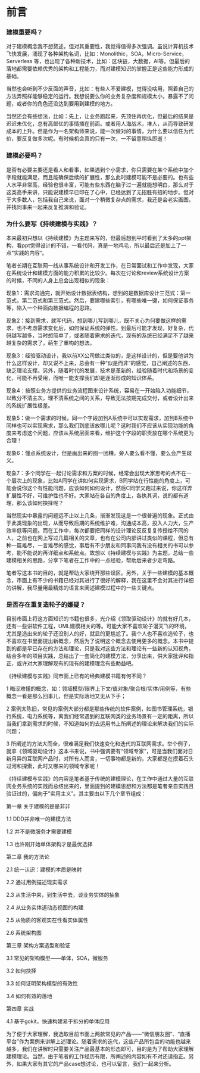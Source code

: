 # 前言

### 建模重要吗？

对于建模概念我不想赘述，但对其重要性，我觉得值得多次强调。虽说计算机技术飞快发展，涌现了各种架构名词，比如：Monolithic，SOA，Micro-Service，Serverless 等，也出现了各种新技术，比如：区块链，大数据，AI等。但最后的落地都需要依赖优秀的架构和工程能力，而对建模知识的掌握正是这些能力形成的基础。

当然也会听到不少反面的声音，比如：有些人不爱建模，觉得没啥用，照着自己的方法弄照样能够稳定的运行。我想说要么你的业务复杂度和规模太小，暴露不了问题，或者你的角色还没达到要用到建模的地方。

当然还会有些想法，比如：先上，让业务跑起来，先顶住再优化，但最后的结果是迟迟未优化，总有高邮优的事情插在前面。或者用人海战术，堆人，从而导致研发成本的上升。但是作为一名架构师来说，能一次做对的事情，为什么要以信任为代价，要反复做多次呢。有时候机会真的只有一次，一不留意稍纵即逝！

### 建模必要吗？

是否有必要主要还是看人和看事，如果遇到个小需求，你只需要在某个系统中加个字段就能满足，而且能确保后续的扩展性，那么此时建模可能不是必要的。也有些人水平非常高，经验也很丰富，可能有些东西在脑子过一遍就能想明白，那么对于这类高手来讲，只能说建模早已印在了心中，已经达到了无招胜有招的地步。但对于大多数人，包括我自己来说，面对一个稍微复杂点的需求，我还是会老实画图，并找同事来一起来反复推演和验证。

### 为什么要写《持续建模与实践》？

本来最初只想以《持续建模》为主题来写的，但最后想到平时看到了太多的ppt架构，看ppt觉得设计的不错，一看代码，真是一地鸡毛，所以最后还是加上了一点“实践的内容“。

笔者长期在互联网一线从事系统设计和开发工作，在日常面试和工作中发现，大家在系统设计和建模方面的能力积累的比较少。每次在讨论和review系统设计方案的时候，不同的人身上总会出现相似的现象：

现象1：需求沟通完，就开始设计数据表结构，想到的是数据库设计三范式：第一范式，第二范式和第三范式。然后，要建哪些索引，有哪些唯一键，如何保证事务等，陷入一个种面向数据编程的思路。

现象2：接到需求，就写代码，想到哪儿写到哪儿，既不关心为何要做这样的需求，也不考虑需求变化后，如何保证系统的弹性。到最后可能才发现，好复杂，代码越写越多，当时想简单了，或者随着需求的迭代，现有的系统已经满足不了越来越复杂的需求了，萌生了重构的想法。

现象3：经验驱动设计，我以前XX公司做过类似的，是这样设计的，但是要他讲为什么这样设计，却又说不上来，总会有一种“似是而非”的感觉，自己阐述的东西，缺乏理论支撑。另外，随着时代的发展，技术是革新的，经验随着时代和场景的变化，可能不再受用，而唯一能支撑我们却是逐渐形成的知识体系。

现象4：按照业务方提供的业务流程图来设计系统，容易在一开始陷入功能细节，以致分不清主次，理不清系统之间的关系，导致无法按期完成交付，或者设计出来的系统扩展性极差。

现象5：做一个需求的时候，同一个字段加到A系统中可以实现需求，加到B系统中同样也可以实现需求，那么我们到底该放哪儿呢？这时我们不应该从实现功能的角度来考虑这个问题，应该从系统层面来看，维护这个字段的职责放在哪个系统更为合理！

现象6：懂点系统设计，但是画出来的图一团糟，旁人要么看不懂，要么会产生歧义。

现象7：多个同学在一起讨论需求和方案的时候，经常会出现大家思考的点不在一个层次上的现象，比如A同学在讲如何实现需求，B同学站在行性能的角度上，可能会说你这个有性能问题，应该如何如何设计，然后C同学又跑过来说，你这样弄扩展性不好，可维护性也不好。大家站在各自的角度上，各执其词，说的都有道理，那么该如何抉择呢？

当然现实中暴露的问题远不止以上几条，渐渐发现这是一个很普遍的现象。正式由于此类现象的出现，从而导致后期的系统维护难，沟通成本高，投入人力大，生产效率低等问题。而在工作中，每次都要把同样的设计理论反反复复传授给不同的人，之前也在网上写过几篇相关的文章，也有在公司内部讲过类似的课程，但总有种一篇难尽，一言难尽的感觉，事后有不少朋友和同事问我有没有相关的书可以参考，能不能说的再详细点和系统点。故想以《持续建模与实践》为主题，总结一些建模相关的思路，分享下笔者在工作中的一点经验，帮助后来者少走弯路。

笔者写这本书的目的，就是帮助大家绕开那些误区。另外，关于一些建模的基本概念，市面上有不少的书籍已经对其进行了很好的解释，我在这里不会对其进行详细的讲解，我尽量用最精炼的语言来阐述建模过程中的一些关键点。

### 是否存在重复造轮子的嫌疑？

目前市面上将这方面知识的书籍也很多，光介绍《领取驱动设计》的就有好几本，还有一些讲软件工程，UML建模相关的等。可能大家不喜欢轮子漫天飞的环境，尤其是造出来的轮子还没别人的好，就显的更尴尬了。我个人也不喜欢造轮子，也不喜欢在书里面提出新概念，然后为了说明这个概念去使用更多的概念。本书中提到的都是早已存在的方法和理论，只是我对这些方法和理论有一些新的认知视角，结合多年的项目实践，总结出了一套简化的建模方法，分享出来，供大家批评和指正，或许对大家理解现有的现有的建模理念有些助益吧。

《持续建模与实践》同市面上已有的经典建模书籍有何不同？

1 晦涩难懂的概念，如：领域模型/限界上下文/值对象/聚合根/实体/用例等，有些概念一看是那么回事儿，但是实际落地又无从下手；

2 案例太陈旧，常见的案例大部分都是那些传统的软件案例，如图书管理系统，银行系统，电力系统等，离我们经常遇到的互联网类的业务场景有一定的距离，所以当我们拿到需求的时候，不知道如何的去运用书上所阐述的理论来解决我们的实际问题；

3 所阐述的方法大而全，很难满足我们快速变化和迭代的互联网需求。举个例子，就拿《领域驱动设计》这本书来说，书中强调要有“领域专家”，可是当我们面对日新月异的互联网产品时，对所有人而言，一切事物都是新的，大家都是在摸着石头过河和探索，此时又哪来的领域专家呢！

《持续建模与实践》的内容是笔者基于传统的建模理论，在工作中通过大量的互联网业务系统的实践而总结出来的，里面提到的建模思想和方法都是笔者亲自实践且验证过的，偏向于”实用主义”。其主要由以下几个章节组成：

第一章 关于建模的是是非非

1.1 DDD并非唯一的建模方法

1.2 并不是微服务才需要建模

1.3 也许刚开始单体架构才是最优选择

第二章 我的方法论

2.1 统一认识：建模的本质是映射

2.2 通过用例描述现实需求

2.3 从生活中来，到生活中去，谈业务实体的抽象

2.4 从业务实体道动态视图的构建

2.5 从物质的客观实在性看实体属性

2.6 系统架构图

第三章 架构方案选型和验证

3.1 常见的架构模型——单体，SOA，微服务

3.2 如何抉择

3.3 如何证明架构模型的有效性

3.4 如何有效的落地

第四章 实战

4.1 基于gokit，快速构建易于拆分的单体应用

为了便于大家理解，我选取目前市面上两款常见的产品——“微信朋友圈”、“直播平台”作为案例来讲解上述理论。随着需求的迭代，这些产品所包含的功能也越来越多，我们在讲解时只需要关注产品最基本的形态即可，目的是为了帮助大家理解建模理论。当然，由于笔者的工作经历有限，所阐述的内容如有不对还请指正。另外，如果大家有其它的产品case想讨论，也可以留言，我们一起来分析。
